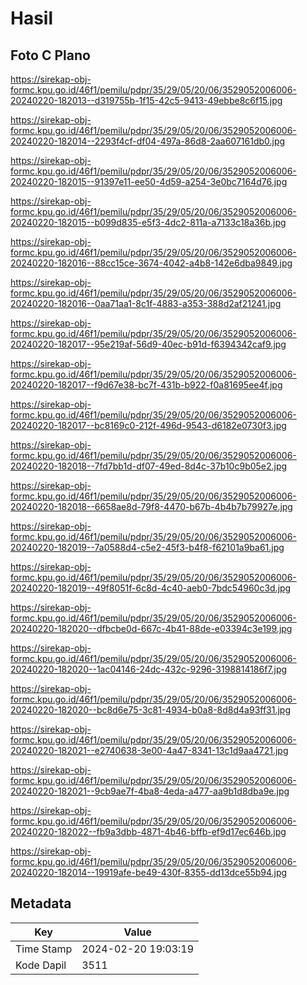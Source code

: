 # Hasil

## Foto C Plano

https://sirekap-obj-formc.kpu.go.id/46f1/pemilu/pdpr/35/29/05/20/06/3529052006006-20240220-182013--d319755b-1f15-42c5-9413-49ebbe8c6f15.jpg

https://sirekap-obj-formc.kpu.go.id/46f1/pemilu/pdpr/35/29/05/20/06/3529052006006-20240220-182014--2293f4cf-df04-497a-86d8-2aa607161db0.jpg

https://sirekap-obj-formc.kpu.go.id/46f1/pemilu/pdpr/35/29/05/20/06/3529052006006-20240220-182015--91397e11-ee50-4d59-a254-3e0bc7164d76.jpg

https://sirekap-obj-formc.kpu.go.id/46f1/pemilu/pdpr/35/29/05/20/06/3529052006006-20240220-182015--b099d835-e5f3-4dc2-811a-a7133c18a36b.jpg

https://sirekap-obj-formc.kpu.go.id/46f1/pemilu/pdpr/35/29/05/20/06/3529052006006-20240220-182016--88cc15ce-3674-4042-a4b8-142e6dba9849.jpg

https://sirekap-obj-formc.kpu.go.id/46f1/pemilu/pdpr/35/29/05/20/06/3529052006006-20240220-182016--0aa71aa1-8c1f-4883-a353-388d2af21241.jpg

https://sirekap-obj-formc.kpu.go.id/46f1/pemilu/pdpr/35/29/05/20/06/3529052006006-20240220-182017--95e219af-56d9-40ec-b91d-f6394342caf9.jpg

https://sirekap-obj-formc.kpu.go.id/46f1/pemilu/pdpr/35/29/05/20/06/3529052006006-20240220-182017--f9d67e38-bc7f-431b-b922-f0a81695ee4f.jpg

https://sirekap-obj-formc.kpu.go.id/46f1/pemilu/pdpr/35/29/05/20/06/3529052006006-20240220-182017--bc8169c0-212f-496d-9543-d6182e0730f3.jpg

https://sirekap-obj-formc.kpu.go.id/46f1/pemilu/pdpr/35/29/05/20/06/3529052006006-20240220-182018--7fd7bb1d-df07-49ed-8d4c-37b10c9b05e2.jpg

https://sirekap-obj-formc.kpu.go.id/46f1/pemilu/pdpr/35/29/05/20/06/3529052006006-20240220-182018--6658ae8d-79f8-4470-b67b-4b4b7b79927e.jpg

https://sirekap-obj-formc.kpu.go.id/46f1/pemilu/pdpr/35/29/05/20/06/3529052006006-20240220-182019--7a0588d4-c5e2-45f3-b4f8-f62101a9ba61.jpg

https://sirekap-obj-formc.kpu.go.id/46f1/pemilu/pdpr/35/29/05/20/06/3529052006006-20240220-182019--49f8051f-6c8d-4c40-aeb0-7bdc54960c3d.jpg

https://sirekap-obj-formc.kpu.go.id/46f1/pemilu/pdpr/35/29/05/20/06/3529052006006-20240220-182020--dfbcbe0d-667c-4b41-88de-e03394c3e199.jpg

https://sirekap-obj-formc.kpu.go.id/46f1/pemilu/pdpr/35/29/05/20/06/3529052006006-20240220-182020--1ac04146-24dc-432c-9296-3198814186f7.jpg

https://sirekap-obj-formc.kpu.go.id/46f1/pemilu/pdpr/35/29/05/20/06/3529052006006-20240220-182020--bc8d6e75-3c81-4934-b0a8-8d8d4a93ff31.jpg

https://sirekap-obj-formc.kpu.go.id/46f1/pemilu/pdpr/35/29/05/20/06/3529052006006-20240220-182021--e2740638-3e00-4a47-8341-13c1d9aa4721.jpg

https://sirekap-obj-formc.kpu.go.id/46f1/pemilu/pdpr/35/29/05/20/06/3529052006006-20240220-182021--9cb9ae7f-4ba8-4eda-a477-aa9b1d8dba9e.jpg

https://sirekap-obj-formc.kpu.go.id/46f1/pemilu/pdpr/35/29/05/20/06/3529052006006-20240220-182022--fb9a3dbb-4871-4b46-bffb-ef9d17ec646b.jpg

https://sirekap-obj-formc.kpu.go.id/46f1/pemilu/pdpr/35/29/05/20/06/3529052006006-20240220-182014--19919afe-be49-430f-8355-dd13dce55b94.jpg


## Metadata

| Key        | Value               |
| ---------- | ------------------- |
| Time Stamp | 2024-02-20 19:03:19 |
| Kode Dapil | 3511                |



